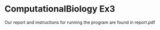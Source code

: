 # ComputationalBiology Ex3

Our report and instructions for running the program are found in report.pdf
